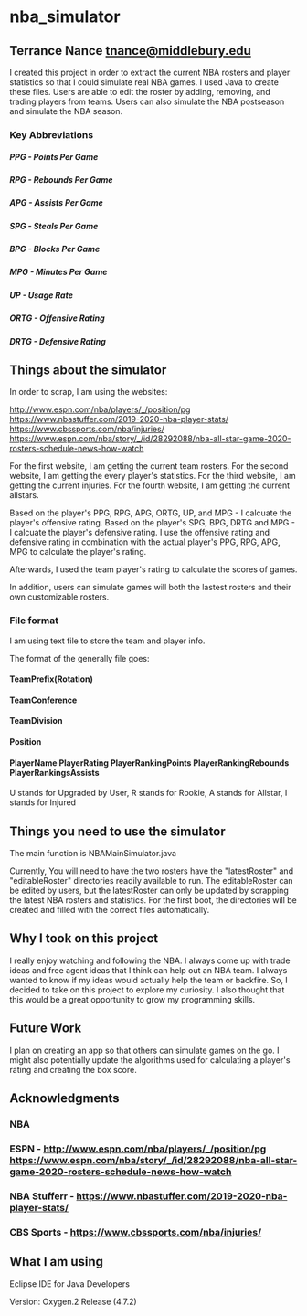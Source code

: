 # nba_simulator

## Terrance Nance <tnance@middlebury.edu> 

I created this project in order to extract the current NBA rosters and player statistics so that I could simulate real NBA games. I used Java to create these files. Users are able to edit the roster by adding, removing, and trading players from teams. Users can also simulate the NBA postseason and simulate the NBA season.

### Key Abbreviations
 ##### PPG - Points Per Game
 ##### RPG - Rebounds Per Game
 ##### APG - Assists Per Game
 ##### SPG - Steals Per Game
 ##### BPG - Blocks Per Game
 ##### MPG - Minutes Per Game
 ##### UP - Usage Rate
 ##### ORTG - Offensive Rating
 ##### DRTG - Defensive Rating

## Things about the simulator

In order to scrap, I am using the websites: 

http://www.espn.com/nba/players/_/position/pg 
https://www.nbastuffer.com/2019-2020-nba-player-stats/
https://www.cbssports.com/nba/injuries/
https://www.espn.com/nba/story/_/id/28292088/nba-all-star-game-2020-rosters-schedule-news-how-watch

For the first website, I am getting the current team rosters.
For the second website, I am getting the every player's statistics.
For the third website, I am getting the current injuries.
For the fourth website, I am getting the current allstars.

Based on the player's PPG, RPG, APG, ORTG, UP, and MPG - I calcuate the player's offensive rating.
Based on the player's SPG, BPG, DRTG and MPG - I calcuate the player's defensive rating.
I use the offensive rating and defensive rating in combination with the actual player's PPG, RPG, APG, MPG to calculate the player's rating.

Afterwards, I used the team player's rating to calculate the scores of games.

In addition, users can simulate games will both the lastest rosters and their own customizable rosters.

### File format

I am using text file to store the team and player info.

The format of the generally file goes:

 #### TeamPrefix(Rotation)
 #### TeamConference
 #### TeamDivision

 #### Position
 #### PlayerName PlayerRating PlayerRankingPoints PlayerRankingRebounds PlayerRankingsAssists

U stands for Upgraded by User, R stands for Rookie, A stands for Allstar, I stands for Injured

## Things you need to use the simulator

The main function is NBAMainSimulator.java

Currently, You will need to have the two rosters have the "latestRoster" and "editableRoster" directories readily available to run. The editableRoster can be edited by users, but the latestRoster can only be updated by scrapping the latest NBA rosters and statistics. For the first boot, the directories will be created and filled with the correct files automatically.


## Why I took on this project

I really enjoy watching and following the NBA. I always come up with trade ideas and free agent ideas that I think can help out an NBA team. I always wanted to know if my ideas would actually help the team or backfire. So, I decided to take on this project to explore my curiosity. I also thought that this would be a great opportunity to grow my programming skills.

## Future Work

I plan on creating an app so that others can simulate games on the go. I might also potentially update the algorithms used for calculating a player's rating and creating the box score.

## Acknowledgments

### NBA 
### ESPN - http://www.espn.com/nba/players/_/position/pg https://www.espn.com/nba/story/_/id/28292088/nba-all-star-game-2020-rosters-schedule-news-how-watch
### NBA Stufferr - https://www.nbastuffer.com/2019-2020-nba-player-stats/
### CBS Sports - https://www.cbssports.com/nba/injuries/


## What I am using 
Eclipse IDE for Java Developers

Version: Oxygen.2 Release (4.7.2)

